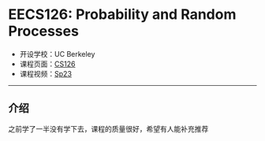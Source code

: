 # EECS126: Probability and Random Processes

- 开设学校：UC Berkeley
- 课程页面：[CS126](https://inst.eecs.berkeley.edu/~ee126/archives.html)
- 课程视频：[Sp23](https://www.youtube.com/watch?v=AMwN-U6K2Lc&list=PLp8QV47qJEg7WWVg_5eOECzVPpy23UjJz&index=1)

---

## 介绍

之前学了一半没有学下去，课程的质量很好，希望有人能补充推荐
